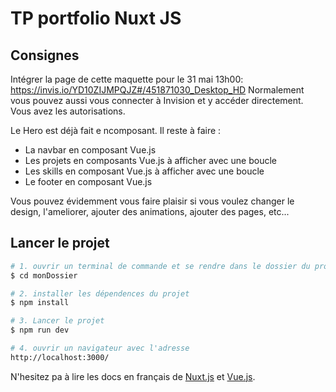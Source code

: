 # TP portfolio Nuxt JS

## Consignes
Intégrer la page de cette maquette pour le 31 mai 13h00:
https://invis.io/YD10ZIJMPQJZ#/451871030_Desktop_HD
Normalement vous pouvez aussi vous connecter à Invision et y accéder directement.
Vous avez les autorisations.

Le Hero est déjà fait e ncomposant. Il reste à faire :
- La navbar en composant Vue.js
- Les projets en composants Vue.js à afficher avec une boucle
- Les skills en composant Vue.js à afficher avec une boucle
- Le footer en composant Vue.js

Vous pouvez évidemment vous faire plaisir si vous voulez changer le design, l'ameliorer, ajouter des animations, ajouter des pages, etc...

## Lancer le projet
```bash
# 1. ouvrir un terminal de commande et se rendre dans le dossier du projet
$ cd monDossier

# 2. installer les dépendences du projet
$ npm install

# 3. Lancer le projet
$ npm run dev

# 4. ouvrir un navigateur avec l'adresse
http://localhost:3000/
```

N'hesitez pa à lire les docs en français de [Nuxt.js](https://fr.nuxtjs.org) et [Vue.js](https://fr.vuejs.org/index.html).
